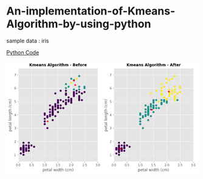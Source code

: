 # An-implementation-of-Kmeans-Algorithm-by-using-python
sample data : iris

[Python Code](https://github.com/CubatLin/An-implementation-of-Kmeans-Algorithm-by-using-python/blob/master/KmeansSourceCodeMIACadm.py)

![image](https://github.com/CubatLin/An-implementation-of-Kmeans-Algorithm-by-using-python/blob/master/KMEANS.png)
